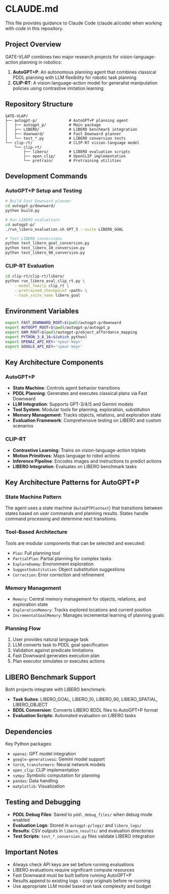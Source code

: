 # CLAUDE.md

This file provides guidance to Claude Code (claude.ai/code) when working with code in this repository.

## Project Overview

GATE-VLAP combines two major research projects for vision-language-action planning in robotics:

1. **AutoGPT+P**: An autonomous planning agent that combines classical PDDL planning with LLM flexibility for robotic task planning
2. **CLIP-RT**: A vision-language-action model for generalist manipulation policies using contrastive imitation learning

## Repository Structure

```
GATE-VLAP/
├── autogpt-p/              # AutoGPT+P planning agent
│   ├── autogpt_p/          # Main package
│   ├── LIBERO/             # LIBERO benchmark integration
│   ├── downward/           # Fast Downward planner
│   └── test_*.py           # LIBERO conversion tests
└── clip-rt/                # CLIP-RT vision-language model
    └── clip-rt/
        ├── libero/         # LIBERO evaluation scripts
        ├── open_clip/      # OpenCLIP implementation
        └── pretrain/       # Pretraining utilities
```

## Development Commands

### AutoGPT+P Setup and Testing

```bash
# Build Fast Downward planner
cd autogpt-p/downward/
python build.py

# Run LIBERO evaluations
cd autogpt-p/
./run_libero_evaluation.sh GPT_5 --suite LIBERO_GOAL

# Test LIBERO conversions
python test_libero_goal_conversion.py
python test_libero_10_conversion.py
python test_libero_90_conversion.py
```

### CLIP-RT Evaluation

```bash
cd clip-rt/clip-rt/libero/
python run_libero_eval_clip_rt.py \
    --model_family clip_rt \
    --pretrained_checkpoint <path> \
    --task_suite_name libero_goal
```

## Environment Variables

```bash
export FAST_DOWNWARD_ROOT=$(pwd)/autogpt-p/downward
export AUTOGPT_ROOT=$(pwd)/autogpt-p/autogpt_p
export OAM_ROOT=$(pwd)/autogpt-p/object_affordance_mapping
export PYTHON_3_8_16=$(which python)
export OPENAI_API_KEY='<your-key>'
export GOOGLE_API_KEY='<your-key>'
```


## Key Architecture Components

### AutoGPT+P
- **State Machine**: Controls agent behavior transitions
- **PDDL Planning**: Generates and executes classical plans via Fast Downward
- **LLM Integration**: Supports GPT-3/4/5 and Gemini models
- **Tool System**: Modular tools for planning, exploration, substitution
- **Memory Management**: Tracks objects, relations, and exploration state
- **Evaluation Framework**: Comprehensive testing on LIBERO and custom scenarios


### CLIP-RT
- **Contrastive Learning**: Trains on vision-language-action triplets
- **Motion Primitives**: Maps language to robot actions
- **Inference Pipeline**: Encodes images and instructions to predict actions
- **LIBERO Integration**: Evaluates on LIBERO benchmark tasks


## Key Architecture Patterns for AutoGPT+P

### State Machine Pattern
The agent uses a state machine (`AutoGPTPContext`) that transitions between states based on user commands and planning results. States handle command processing and determine next transitions.

### Tool-Based Architecture
Tools are modular components that can be selected and executed:
- `Plan`: Full planning tool
- `PartialPlan`: Partial planning for complex tasks
- `ExploreDummy`: Environment exploration
- `SuggestSubstitution`: Object substitution suggestions
- `Correction`: Error correction and refinement

### Memory Management
- `Memory`: Central memory management for objects, relations, and exploration state
- `ExplorationMemory`: Tracks explored locations and current position
- `IncrementalGoalMemory`: Manages incremental learning of planning goals

### Planning Flow
1. User provides natural language task
2. LLM converts task to PDDL goal specification
3. Validation against predicate limitations
4. Fast Downward generates execution plan
5. Plan executor simulates or executes actions


## LIBERO Benchmark Support

Both projects integrate with LIBERO benchmark:
- **Task Suites**: LIBERO_GOAL, LIBERO_10, LIBERO_90, LIBERO_SPATIAL, LIBERO_OBJECT
- **BDDL Conversion**: Converts LIBERO BDDL files to AutoGPT+P format
- **Evaluation Scripts**: Automated evaluation on LIBERO tasks

## Dependencies

Key Python packages:
- `openai`: GPT model integration
- `google-generativeai`: Gemini model support
- `torch`, `transformers`: Neural network models
- `open_clip`: CLIP implementation
- `sympy`: Symbolic computation for planning
- `pandas`: Data handling
- `matplotlib`: Visualization

## Testing and Debugging

- **PDDL Debug Files**: Saved to `pddl_debug_files/` when debug mode enabled
- **Evaluation Logs**: Stored in `autogpt-p/logs/` and `libero_logs/`
- **Results**: CSV outputs in `libero_results/` and evaluation directories
- **Test Scripts**: `test_*_conversion.py` files validate LIBERO integration

## Important Notes

- Always check API keys are set before running evaluations
- LIBERO evaluations require significant compute resources
- Fast Downward must be built before running AutoGPT+P
- Results append to existing logs - copy originals before re-running
- Use appropriate LLM model based on task complexity and budget